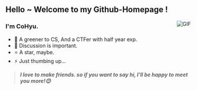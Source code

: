## Hello ~ Welcome to my Github-Homepage !

<img align="right" alt="GIF" src="https://raw.githubusercontent.com/JoeyBling/JoeyBling/master/pic/pusheencode.gif" />

### I'm CoHyu.

- 🌱 A greener to CS, And a CTFer with half year exp.
- 💬 Discussion is important.
- ⭐ A star, maybe.
- ⚡ Just thumbing up...

> ***I love to make friends. so if you want to say hi, I'll be happy to meet you more!😊***
